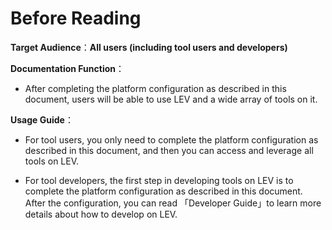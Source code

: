 # Before Reading

**Target Audience**：**All users (including tool users and developers)**

**Documentation Function**：

- After completing the platform configuration as described in this document, users will be able to use LEV and a wide array of tools on it.

**Usage Guide**：

- For tool users, you only need to complete the platform configuration as described in this document, and then you can access and leverage all tools on LEV.

- For tool developers, the first step in developing tools on LEV is to complete the platform configuration as described in this document. After the configuration, you can read 「Developer Guide」to learn more details about how to develop on LEV.
